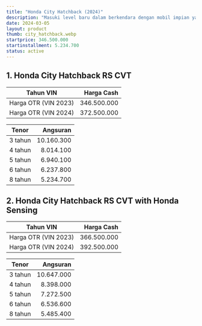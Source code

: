 ```yaml
---
title: "Honda City Hatchback (2024)"
description: "Masuki level baru dalam berkendara dengan mobil impian yang dirancang untuk mendukung kepribadian Anda yang ambisius dan tidak pernah berhenti untuk menginspirasi dengan inovasi."
date: 2024-03-05
layout: product
thumb: city_hatchback.webp
startprice: 346.500.000
startinstallment: 5.234.700
status: active
---
```

## 1. Honda City Hatchback RS CVT

| Tahun VIN | Harga Cash |
| --- | --: |
| Harga OTR (VIN 2023) | 346.500.000 |
| Harga OTR (VIN 2024) | 372.500.000 |

| Tenor | Angsuran |
| --- | --: |
| 3 tahun | 10.160.300 |
| 4 tahun | 8.014.100 |
| 5 tahun | 6.940.100 |
| 6 tahun | 6.237.800 |
| 8 tahun | 5.234.700 |

## 2. Honda City Hatchback RS CVT with Honda Sensing

| Tahun VIN | Harga Cash |
| --- | --: |
| Harga OTR (VIN 2023) | 366.500.000 |
| Harga OTR (VIN 2024) | 392.500.000 |

| Tenor | Angsuran |
| --- | --: |
| 3 tahun | 10.647.000 |
| 4 tahun | 8.398.000 |
| 5 tahun | 7.272.500 |
| 6 tahun | 6.536.600 |
| 8 tahun | 5.485.400 |
